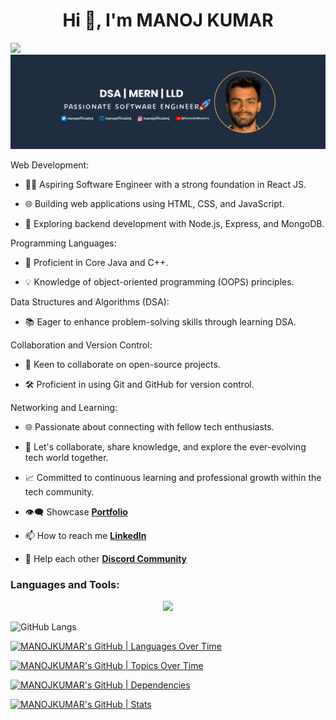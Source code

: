 <h1 align="center">Hi 👋, I'm MANOJ KUMAR</h1>
<!-- <h3 align="center">A passionate MERN stack developer from India</h3> -->

![](https://komarev.com/ghpvc/?username=BCAPATHSHALA&color=blueviolet&style=flat-square)
![image](https://raw.githubusercontent.com/BCAPATHSHALA/BCAPATHSHALA/main/LINKED%20COVER%202023.png)


Web Development:
- 👨‍💻 Aspiring Software Engineer with a strong foundation in React JS.

- 🌐 Building web applications using HTML, CSS, and JavaScript.

- 🌱 Exploring backend development with Node.js, Express, and MongoDB.

Programming Languages:
- 🚀 Proficient in Core Java and C++.

- 💡 Knowledge of object-oriented programming (OOPS) principles.

Data Structures and Algorithms (DSA):
- 📚 Eager to enhance problem-solving skills through learning DSA.

Collaboration and Version Control:
- 🔗 Keen to collaborate on open-source projects.

- 🛠️ Proficient in using Git and GitHub for version control.

Networking and Learning:
- 🌐 Passionate about connecting with fellow tech enthusiasts.

- 🤝 Let's collaborate, share knowledge, and explore the ever-evolving tech world together.

- 📈 Committed to continuous learning and professional growth within the tech community.

- 👁️‍🗨️ Showcase **[Portfolio](https://manoj-kumar.vercel.app/)**

- 📫 How to reach me **[LinkedIn](https://www.linkedin.com/in/manojoffcialmj/)**

- 🧲 Help each other **[Discord Community](https://discord.gg/naQUPVWvSs)**


<h3 align="left">Languages and Tools:</h3>
<p align="center">
<img src="https://skillicons.dev/icons?i=html,css,javascript,react,nodejs,express,mongo,firebase,sass,fastapi,cpp,java,git,github,postman">
</p>

![GitHub Langs](https://github-readme-stats.vercel.app/api/top-langs/?username=BCAPATHSHALA&layout=compact&theme=blue-green)

[![MANOJKUMAR's GitHub | Languages Over Time](https://stats.quine.sh/MANOJKUMAR/languages-over-time?theme=dark)](https://quine.sh?utm_source=widgets&utm_campaign=MANOJKUMAR)

[![MANOJKUMAR's GitHub | Topics Over Time](https://stats.quine.sh/MANOJKUMAR/topics-over-time?theme=dark)](https://quine.sh?utm_source=widgets&utm_campaign=MANOJKUMAR)

[![MANOJKUMAR's GitHub | Dependencies](https://stats.quine.sh/MANOJKUMAR/dependencies?theme=dark)](https://quine.sh?utm_source=widgets&utm_campaign=MANOJKUMAR)

[![MANOJKUMAR's GitHub | Stats](https://stats.quine.sh/MANOJKUMAR/github?theme=dark)](https://quine.sh?utm_source=widgets&utm_campaign=MANOJKUMAR)
